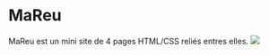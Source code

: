 # 
# MaReu
MaReu est un mini site de 4 pages HTML/CSS reliés entres elles.
<img src="https://raw.githubusercontent.com/Heifarabuval/FixeBike/master/screen/fb">





